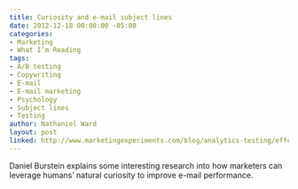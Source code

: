```yaml
---
title: Curiosity and e-mail subject lines
date: 2012-12-18 00:00:00 -05:00
categories:
- Marketing
- What I’m Reading
tags:
- A/B testing
- Copywriting
- E-mail
- E-mail marketing
- Psychology
- Subject lines
- Testing
author: Nathaniel Ward
layout: post
linked: http://www.marketingexperiments.com/blog/analytics-testing/effective-subject-line.html
---
```


Daniel Burstein explains some interesting research into how marketers can leverage humans’ natural curiosity to improve e-mail performance.